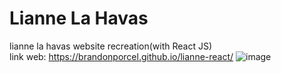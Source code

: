 # Lianne La Havas

lianne la havas website recreation(with React JS) <br>
link web: https://brandonporcel.github.io/lianne-react/
![image](https://user-images.githubusercontent.com/66080281/117482211-6efd7380-af3a-11eb-9d29-f4ffbbbd0cd5.png)

